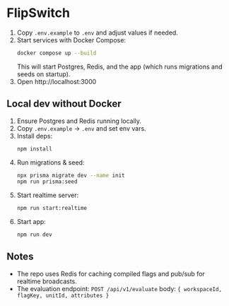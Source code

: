 # FlipSwitch

1. Copy `.env.example` to `.env` and adjust values if needed.
2. Start services with Docker Compose:
   ```bash
   docker compose up --build
   ```
   This will start Postgres, Redis, and the app (which runs migrations and seeds on startup).
3. Open http://localhost:3000

## Local dev without Docker

1. Ensure Postgres and Redis running locally.
2. Copy `.env.example` -> `.env` and set env vars.
3. Install deps:
   ```bash
   npm install
   ```
4. Run migrations & seed:
   ```bash
   npx prisma migrate dev --name init
   npm run prisma:seed
   ```
5. Start realtime server:
   ```bash
   npm run start:realtime
   ```
6. Start app:
   ```bash
   npm run dev
   ```

## Notes

- The repo uses Redis for caching compiled flags and pub/sub for realtime broadcasts.
- The evaluation endpoint: `POST /api/v1/evaluate`
  body: `{ workspaceId, flagKey, unitId, attributes }`

